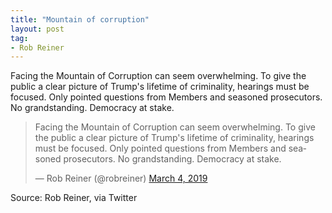 ```yaml
---
title: "Mountain of corruption"
layout: post
tag:
- Rob Reiner
---
```


Facing the Mountain of Corruption can seem overwhelming. To give the public a clear picture of Trump's lifetime of criminality, hearings must be focused. Only pointed questions from Members and seasoned prosecutors. No grandstanding. Democracy at stake.

<blockquote class="twitter-tweet"><p lang="en" dir="ltr">Facing the Mountain of Corruption can seem overwhelming. To give the public a clear picture of Trump's lifetime of criminality, hearings must be focused. Only pointed questions from Members and seasoned prosecutors. No grandstanding. Democracy at stake.</p>&mdash; Rob Reiner (@robreiner) <a href="https://twitter.com/robreiner/status/1102696214158426112?ref_src=twsrc%5Etfw">March 4, 2019</a></blockquote> <script async src="https://platform.twitter.com/widgets.js" charset="utf-8"></script>

Source: Rob Reiner, via Twitter
